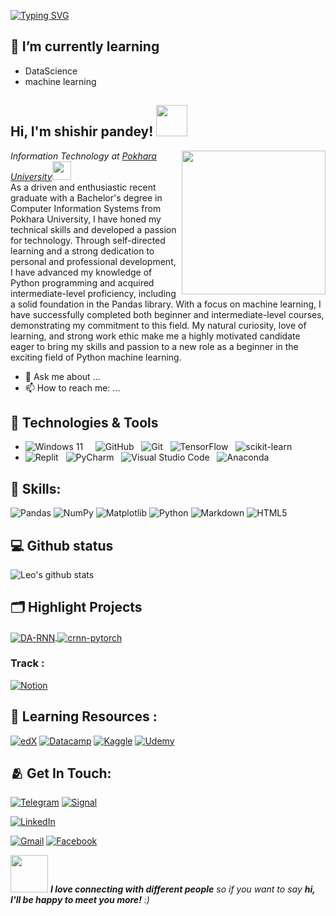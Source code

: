 
[![Typing SVG](https://readme-typing-svg.demolab.com/?lines=hello+it's+me+shishir+pandey;I+am+quick+learner+nice+to+meet+you)](https://git.io/typing-svg)


## 🌱 I’m currently learning 
  -  DataScience 
  -  machine learning

<h2> Hi, I'm shishir pandey! <img src="https://media.giphy.com/media/mGcNjsfWAjY5AEZNw6/giphy.gif" width="50"></h2>
<img align='right' src="https://camo.githubusercontent.com/8bf6f6d78abc81fcf9c49f10649423e73ea44bc248e83aaae8759d401c829a84/68747470733a2f2f70687973696373677572756b756c2e66696c65732e776f726470726573732e636f6d2f323031392f30322f6368617261637465722d312e676966" width="230">
<p><em>Information Technology at <a href="https://pu.edu.np/">Pokhara University</a><img src="https://media.giphy.com/media/WUlplcMpOCEmTGBtBW/giphy.gif" width="30"> 
</em><br>
As a driven and enthusiastic recent graduate with a Bachelor's degree in Computer Information Systems from Pokhara University, I have honed my technical skills and developed a passion for technology. Through self-directed learning and a strong dedication to personal and professional development, I have advanced my knowledge of Python programming and acquired intermediate-level proficiency, including a solid foundation in the Pandas library. With a focus on machine learning, I have successfully completed both beginner and intermediate-level courses, demonstrating my commitment to this field. My natural curiosity, love of learning, and strong work ethic make me a highly motivated candidate eager to bring my skills and passion to a new role as a beginner in the exciting field of Python machine learning.
</p>





- 💬 Ask me about ...
- 📫 How to reach me: ...

## 🔧 Technologies & Tools
  * ![Windows 11](https://img.shields.io/badge/Windows%2011-%230079d5.svg?style=for-the-badge&logo=Windows%2011&logoColor=white)&nbsp;&nbsp;
    &nbsp;&nbsp;![GitHub](https://img.shields.io/badge/github-%23121011.svg?style=for-the-badge&logo=github&logoColor=white)
    &nbsp;&nbsp;![Git](https://img.shields.io/badge/git-%23F05033.svg?style=for-the-badge&logo=git&logoColor=white)
    &nbsp;&nbsp;![TensorFlow](https://img.shields.io/badge/TensorFlow-%23FF6F00.svg?style=for-the-badge&logo=TensorFlow&logoColor=white)
    &nbsp;&nbsp;![scikit-learn](https://img.shields.io/badge/scikit--learn-%23F7931E.svg?style=for-the-badge&logo=scikit-learn&logoColor=white)
  * ![Replit](https://img.shields.io/badge/Replit-DD1200?style=for-the-badge&logo=Replit&logoColor=white)
    &nbsp;&nbsp;![PyCharm](https://img.shields.io/badge/pycharm-143?style=for-the-badge&logo=pycharm&logoColor=black&color=black&labelColor=green)
    &nbsp;&nbsp;![Visual Studio Code](https://img.shields.io/badge/Visual%20Studio%20Code-0078d7.svg?style=for-the-badge&logo=visual-studio-code&logoColor=white)
    &nbsp;&nbsp;![Anaconda](https://img.shields.io/badge/Anaconda-%2344A833.svg?style=for-the-badge&logo=anaconda&logoColor=white)

## 🙅 Skills:
  ![Pandas](https://img.shields.io/badge/pandas-%23150458.svg?style=for-the-badge&logo=pandas&logoColor=white)
  ![NumPy](https://img.shields.io/badge/numpy-%23013243.svg?style=for-the-badge&logo=numpy&logoColor=white)
  ![Matplotlib](https://img.shields.io/badge/Matplotlib-%23ffffff.svg?style=for-the-badge&logo=Matplotlib&logoColor=black)
  ![Python](https://img.shields.io/badge/python-3670A0?style=for-the-badge&logo=python&logoColor=ffdd54)
  ![Markdown](https://img.shields.io/badge/markdown-%23000000.svg?style=for-the-badge&logo=markdown&logoColor=white)
  ![HTML5](https://img.shields.io/badge/html5-%23E34F26.svg?style=for-the-badge&logo=html5&logoColor=white)

## 💻 Github status

   ![Leo's github stats](https://github-readme-stats.vercel.app/api?username=shishir-py&show_icons=true&theme=dracula&hide=stars,issues)
    
## 🗂️ Highlight Projects

<a href="https://github.com/shishir-py/ml-projects.git">
  <img align="center" src="https://github-readme-stats.vercel.app/api/pin/?username=shishir-py&repo=ml-projects&show_icons=true&line_height=27&title_color=6aa6f8&text_color=8a919a&icon_color=6aa6f8&bg_color=22272e" alt="DA-RNN" />
</a>

<a href="https://github.com/shishir-py/Machine-Learning.git">
  <img align="center" src="https://github-readme-stats.vercel.app/api/pin/?username=shishir-py&repo=Machine-learning&show_icons=true&line_height=27&title_color=6aa6f8&text_color=8a919a&icon_color=6aa6f8&bg_color=22272e" alt="crnn-pytorch" />
</a>


### Track :
[![Notion](https://img.shields.io/badge/Notion-%23000000.svg?style=for-the-badge&logo=notion&logoColor=white&link=https://www.notion.so/Pandu-s-Home-a2fe02b9a580420986d9bd5fc8aef2b2)](https://www.notion.so/Pandu-s-Home-a2fe02b9a580420986d9bd5fc8aef2b2)


📕 Learning Resources : 
---
   [![edX](https://img.shields.io/badge/edX-%2302262B.svg?style=for-the-badge&logo=edX&logoColor=white)](https://www.edx.org)
   [![Datacamp](https://img.shields.io/badge/Datacamp-05192D?style=for-the-badge&logo=datacamp&logoColor=03E860)](https://www.datacamp.com/)
   [![Kaggle](https://img.shields.io/badge/Kaggle-035a7d?style=for-the-badge&logo=kaggle&logoColor=white&link=https://www.kaggle.com/)](https://www.kaggle.com/)
   [![Udemy](https://img.shields.io/badge/Udemy-A435F0?style=for-the-badge&logo=Udemy&logoColor=white)](https://www.udemy.com/)
 
 
## 🫂 Get In Touch: 
<!--   ![WhatsApp](https://img.shields.io/badge/WhatsApp-25D366?style=for-the-badge&logo=whatsapp&logoColor=white) -->
  [![Telegram](https://img.shields.io/badge/Telegram-2CA5E0?style=for-the-badge&logo=telegram&logoColor=white)](https://www.telegram.com/)
  [![Signal](https://img.shields.io/badge/Signal-%23039BE5.svg?style=for-the-badge&logo=Signal&logoColor=white)](https://www.signal.com/)
<!--   ![Messenger](https://img.shields.io/badge/Messenger-00B2FF?style=for-the-badge&logo=messenger&logoColor=white) -->
  [![LinkedIn](https://img.shields.io/badge/linkedin-%230077B5.svg?style=for-the-badge&logo=linkedin&logoColor=white)](https://www.linkedin.com/in/aug1999)
<!--   ![Instagram](https://img.shields.io/badge/Instagram-%23E4405F.svg?style=for-the-badge&logo=Instagram&logoColor=white) -->
  [![Gmail](https://img.shields.io/badge/Gmail-D14836?style=for-the-badge&logo=gmail&logoColor=white,link=mailto:sheahead22@gmail.com)]((mailto:sheahead22@gmail.com))
  [![Facebook](https://img.shields.io/badge/Facebook-%231877F2.svg?style=for-the-badge&logo=Facebook&logoColor=white)](https://www.facebook.com/usernameAug17?mibextid=ZbWKwL)




<img src="https://media.giphy.com/media/LnQjpWaON8nhr21vNW/giphy.gif" width="60"> <em><b>I love connecting with different people</b> so if you want to say <b>hi, I'll be happy to meet you more!</b> :)</em>


